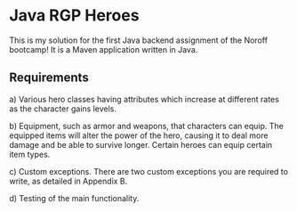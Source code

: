 # Java RGP Heroes

This is my solution for the first Java backend assignment of the Noroff bootcamp! It is a Maven application written in Java.

## Requirements

a) Various hero classes having attributes which increase at different rates as the character gains levels.

b) Equipment, such as armor and weapons, that characters can equip. The equipped items will alter the power of 
the hero, causing it to deal more damage and be able to survive longer. Certain heroes can equip certain item 
types.

c) Custom exceptions. There are two custom exceptions you are required to write, as detailed in Appendix B.

d) Testing of the main functionality.
